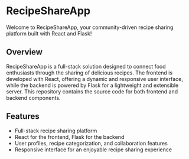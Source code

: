 # RecipeShareApp

Welcome to RecipeShareApp, your community-driven recipe sharing platform built with React and Flask!

## Overview

RecipeShareApp is a full-stack solution designed to connect food enthusiasts through the sharing of delicious recipes. The frontend is developed with React, offering a dynamic and responsive user interface, while the backend is powered by Flask for a lightweight and extensible server. This repository contains the source code for both frontend and backend components.

## Features

- Full-stack recipe sharing platform
- React for the frontend, Flask for the backend
- User profiles, recipe categorization, and collaboration features
- Responsive interface for an enjoyable recipe sharing experience
